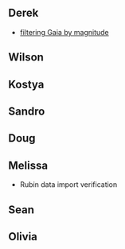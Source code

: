 ## Derek

- [filtering Gaia by magnitude](./hats_filtering_demo.ipynb)

## Wilson
## Kostya
## Sandro
## Doug
## Melissa

* Rubin data import verification

## Sean
## Olivia